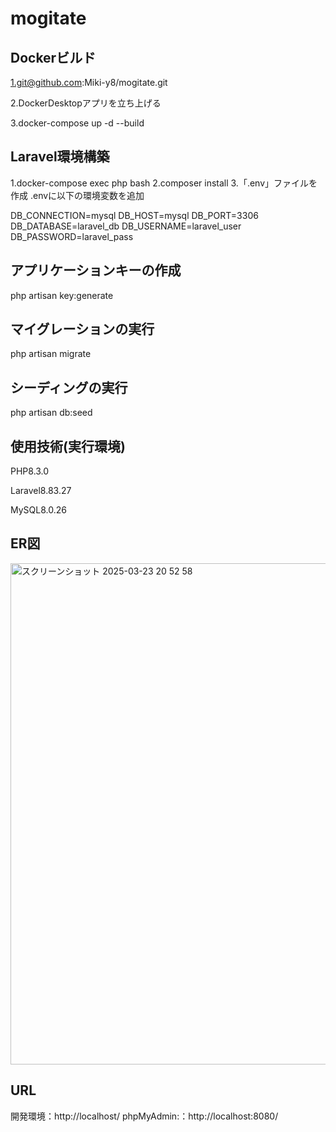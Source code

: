 # mogitate
## Dockerビルド

1.git@github.com:Miki-y8/mogitate.git

2.DockerDesktopアプリを立ち上げる

3.docker-compose up -d --build

## Laravel環境構築

1.docker-compose exec php bash
2.composer install
3.「.env」ファイルを作成
.envに以下の環境変数を追加

DB_CONNECTION=mysql
DB_HOST=mysql
DB_PORT=3306
DB_DATABASE=laravel_db
DB_USERNAME=laravel_user
DB_PASSWORD=laravel_pass

## アプリケーションキーの作成

php artisan key:generate

## マイグレーションの実行

php artisan migrate

## シーディングの実行

php artisan db:seed

## 使用技術(実行環境)

PHP8.3.0

Laravel8.83.27

MySQL8.0.26

## ER図

<img width="802" alt="スクリーンショット 2025-03-23 20 52 58" src="https://github.com/user-attachments/assets/9f6de6da-0ed9-44e3-a6fb-5f37b6d4b254" />


## URL
開発環境：http://localhost/
phpMyAdmin:：http://localhost:8080/

